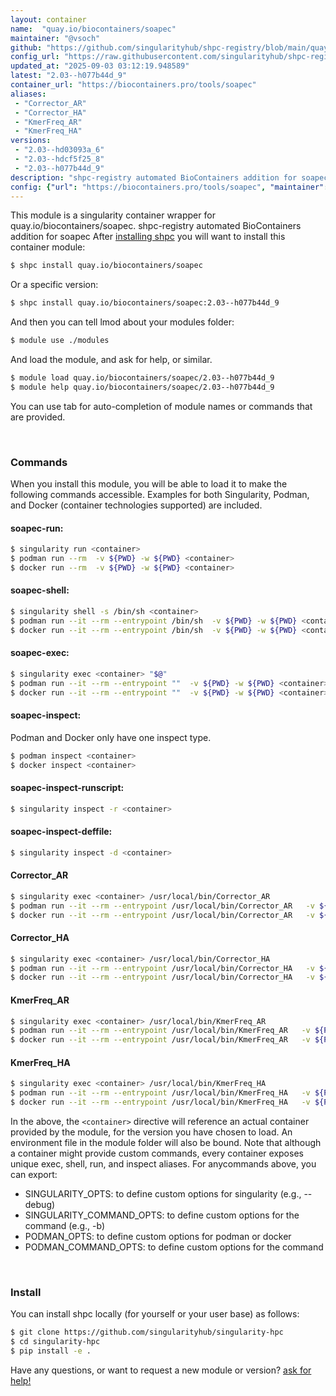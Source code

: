 ```yaml
---
layout: container
name:  "quay.io/biocontainers/soapec"
maintainer: "@vsoch"
github: "https://github.com/singularityhub/shpc-registry/blob/main/quay.io/biocontainers/soapec/container.yaml"
config_url: "https://raw.githubusercontent.com/singularityhub/shpc-registry/main/quay.io/biocontainers/soapec/container.yaml"
updated_at: "2025-09-03 03:12:19.948589"
latest: "2.03--h077b44d_9"
container_url: "https://biocontainers.pro/tools/soapec"
aliases:
 - "Corrector_AR"
 - "Corrector_HA"
 - "KmerFreq_AR"
 - "KmerFreq_HA"
versions:
 - "2.03--hd03093a_6"
 - "2.03--hdcf5f25_8"
 - "2.03--h077b44d_9"
description: "shpc-registry automated BioContainers addition for soapec"
config: {"url": "https://biocontainers.pro/tools/soapec", "maintainer": "@vsoch", "description": "shpc-registry automated BioContainers addition for soapec", "latest": {"2.03--h077b44d_9": "sha256:3075960f34a6ab129ca332f0b7f807ad396ec1c65eed484ca1948ee887b25f52"}, "tags": {"2.03--hd03093a_6": "sha256:b7d7a98d8d124e7aa81a6090b1bdd690dfcd97c77af989622c3abe37542e9ad6", "2.03--hdcf5f25_8": "sha256:86ece8e8d978baba633b36314e24a9e890059815225e7d1a6b3f8439a240ca08", "2.03--h077b44d_9": "sha256:3075960f34a6ab129ca332f0b7f807ad396ec1c65eed484ca1948ee887b25f52"}, "docker": "quay.io/biocontainers/soapec", "aliases": {"Corrector_AR": "/usr/local/bin/Corrector_AR", "Corrector_HA": "/usr/local/bin/Corrector_HA", "KmerFreq_AR": "/usr/local/bin/KmerFreq_AR", "KmerFreq_HA": "/usr/local/bin/KmerFreq_HA"}}
---
```


This module is a singularity container wrapper for quay.io/biocontainers/soapec.
shpc-registry automated BioContainers addition for soapec
After [installing shpc](#install) you will want to install this container module:


```bash
$ shpc install quay.io/biocontainers/soapec
```

Or a specific version:

```bash
$ shpc install quay.io/biocontainers/soapec:2.03--h077b44d_9
```

And then you can tell lmod about your modules folder:

```bash
$ module use ./modules
```

And load the module, and ask for help, or similar.

```bash
$ module load quay.io/biocontainers/soapec/2.03--h077b44d_9
$ module help quay.io/biocontainers/soapec/2.03--h077b44d_9
```

You can use tab for auto-completion of module names or commands that are provided.

<br>

### Commands

When you install this module, you will be able to load it to make the following commands accessible.
Examples for both Singularity, Podman, and Docker (container technologies supported) are included.

#### soapec-run:

```bash
$ singularity run <container>
$ podman run --rm  -v ${PWD} -w ${PWD} <container>
$ docker run --rm  -v ${PWD} -w ${PWD} <container>
```

#### soapec-shell:

```bash
$ singularity shell -s /bin/sh <container>
$ podman run --it --rm --entrypoint /bin/sh  -v ${PWD} -w ${PWD} <container>
$ docker run --it --rm --entrypoint /bin/sh  -v ${PWD} -w ${PWD} <container>
```

#### soapec-exec:

```bash
$ singularity exec <container> "$@"
$ podman run --it --rm --entrypoint ""  -v ${PWD} -w ${PWD} <container> "$@"
$ docker run --it --rm --entrypoint ""  -v ${PWD} -w ${PWD} <container> "$@"
```

#### soapec-inspect:

Podman and Docker only have one inspect type.

```bash
$ podman inspect <container>
$ docker inspect <container>
```

#### soapec-inspect-runscript:

```bash
$ singularity inspect -r <container>
```

#### soapec-inspect-deffile:

```bash
$ singularity inspect -d <container>
```


#### Corrector_AR

```bash
$ singularity exec <container> /usr/local/bin/Corrector_AR
$ podman run --it --rm --entrypoint /usr/local/bin/Corrector_AR   -v ${PWD} -w ${PWD} <container> -c " $@"
$ docker run --it --rm --entrypoint /usr/local/bin/Corrector_AR   -v ${PWD} -w ${PWD} <container> -c " $@"
```


#### Corrector_HA

```bash
$ singularity exec <container> /usr/local/bin/Corrector_HA
$ podman run --it --rm --entrypoint /usr/local/bin/Corrector_HA   -v ${PWD} -w ${PWD} <container> -c " $@"
$ docker run --it --rm --entrypoint /usr/local/bin/Corrector_HA   -v ${PWD} -w ${PWD} <container> -c " $@"
```


#### KmerFreq_AR

```bash
$ singularity exec <container> /usr/local/bin/KmerFreq_AR
$ podman run --it --rm --entrypoint /usr/local/bin/KmerFreq_AR   -v ${PWD} -w ${PWD} <container> -c " $@"
$ docker run --it --rm --entrypoint /usr/local/bin/KmerFreq_AR   -v ${PWD} -w ${PWD} <container> -c " $@"
```


#### KmerFreq_HA

```bash
$ singularity exec <container> /usr/local/bin/KmerFreq_HA
$ podman run --it --rm --entrypoint /usr/local/bin/KmerFreq_HA   -v ${PWD} -w ${PWD} <container> -c " $@"
$ docker run --it --rm --entrypoint /usr/local/bin/KmerFreq_HA   -v ${PWD} -w ${PWD} <container> -c " $@"
```



In the above, the `<container>` directive will reference an actual container provided
by the module, for the version you have chosen to load. An environment file in the
module folder will also be bound. Note that although a container
might provide custom commands, every container exposes unique exec, shell, run, and
inspect aliases. For anycommands above, you can export:

 - SINGULARITY_OPTS: to define custom options for singularity (e.g., --debug)
 - SINGULARITY_COMMAND_OPTS: to define custom options for the command (e.g., -b)
 - PODMAN_OPTS: to define custom options for podman or docker
 - PODMAN_COMMAND_OPTS: to define custom options for the command

<br>

### Install

You can install shpc locally (for yourself or your user base) as follows:

```bash
$ git clone https://github.com/singularityhub/singularity-hpc
$ cd singularity-hpc
$ pip install -e .
```

Have any questions, or want to request a new module or version? [ask for help!](https://github.com/singularityhub/singularity-hpc/issues)